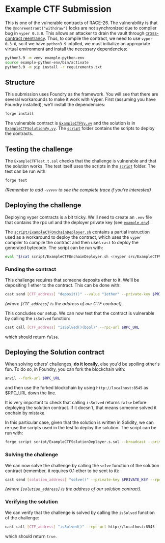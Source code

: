 # Example CTF Submission

This is one of the vulnerable contracts of RACE-26. The vulnerability is that the `@nonreentrant("withdraw")` locks are not synchronized due to compiler bug in `vyper 0.3.0`. This allows an attacker to drain the vault through [cross-contract reentrancy](https://inspexco.medium.com/cross-contract-reentrancy-attack-402d27a02a15). Thus, to compile the contract, we need to use `vyper 0.3.0`, so if we have `python3.9` intalled, we must initialize an appropriate virtual environment and install the necessary dependencies:

```bash
python3.9 -m venv example-python-env
source example-python-env/bin/activate
python3.9 -m pip install -r requirements.txt
```

## Structure

This submission uses Foundry as the framework. You will see that there are several workarounds to make it work with Vyper. First (assuming you have Foundry installed), we'll install the dependencies:
    
```bash
forge install
```

The vulnerable contract is [`ExampleCTFVy.vy`](src/ExampleCTFVy.vy) and the solution is in [`ExampleCTFSolutionVy.vy`](src/ExampleCTFVySolution.sol). The [`script`](script) folder contains the scripts to deploy the contracts.

## Testing the challenge

The `ExampleCTFTest.t.sol` checks that the challenge is vulnerable and that the solution works. The test itself uses the scripts in the [`script`](script) folder. The test can be run with:

```bash
forge test
```

_(Remember to add `-vvvvv` to see the complete trace if you're interested)_

## Deploying the challenge

Deploying vyper contracts is a bit tricky. We'll need to create an `.env` file that contains the rpc url and the deployer private key (see [`example.env`](example.env)).

The [`script/ExampleCTFOnchainDeployer.sh`](script/ExampleCTFOnchainDeployer.sh) contains a partial instruction used as a workaround to deploy the contract, which uses the `vyper` compiler to compile the contract and then uses `cast` to deploy the generated bytecode. The script can be run with:

```bash
eval "$(cat script/ExampleCTFOnchainDeployer.sh <(vyper src/ExampleCTFVy.vy))"
```

### Funding the contract

This challenge requires that someone deposits ether to it. We'll be depositing 1 ether to the contract. This can be done with:

```bash
cast send [CTF_address] "deposit()" --value "1ether" --private-key $PRIVATE_KEY --rpc-url $RPC_URL
```

_(where `[CTF_address]` is the address of our CTF contract)._

This concludes our setup. We can now test that the contract is vulnerable by calling the `isSolved` function:

```bash
cast call [CTF_address] "isSolved()(bool)" --rpc-url $RPC_URL
```

which should return `false`.

## Deploying the Solution contract

When solving others' challenges, **do it locally**, else you'd be spoiling other's fun. To do so, in Foundry, you can fork the blockchain with:

```bash
anvil --fork-url $RPC_URL
```

and then use the forked blockchain by using `http://localhost:8545` as $RPC_URL down the line.

It is very important to check that calling `isSolved` returns `false` before deploying the solution contract. If it doesn't, that means someone solved it onchain by mistake.

In this particular case, given that the solution is written in Solidity, we can re-use the scripts used in the test to deploy the solution. The script can be run with:

```bash
forge script script/ExampleCTFSolutionDeployer.s.sol --broadcast --private-key $PRIVATE_KEY --rpc-url http://localhost:8545 --sig "run(address)" [CTF_address] --broadcast
```

### Solving the challenge

We can now solve the challenge by calling the `solve` function of the solution contract (remember, it requires 0.1 ether to be sent to it):

```bash
cast send [solution_address] "solve()" --private-key $PRIVATE_KEY --rpc-url http://localhost:8545 --value "0.1ether"
```

_(where `[solution_address]` is the address of our solution contract)._

### Verifying the solution

We can verify that the challenge is solved by calling the `isSolved` function of the challenge:

```bash
cast call [CTF_address] "isSolved()" --rpc-url http://localhost:8545
```

which should return `true`.

